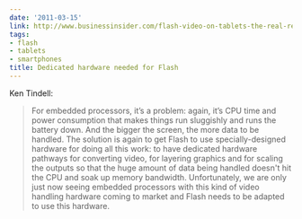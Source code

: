 ```yaml
---
date: '2011-03-15'
link: http://www.businessinsider.com/flash-video-on-tablets-the-real-reason-why-its-not-happened-2011-3
tags:
- flash
- tablets
- smartphones
title: Dedicated hardware needed for Flash
---
```


Ken Tindell:

>For embedded processors, it’s a problem: again, it’s CPU time and power consumption that makes things run sluggishly and runs the battery down. And the bigger the screen, the more data to be handled. The solution is again to get Flash to use specially-designed hardware for doing all this work: to have dedicated hardware pathways for converting video, for layering graphics and for scaling the outputs so that the huge amount of data being handled doesn't hit the CPU and soak up memory bandwidth. Unfortunately, we are only just now seeing embedded processors with this kind of video handling hardware coming to market and Flash needs to be adapted to use this hardware.
